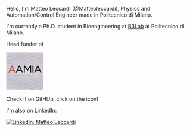 Hello, I'm Matteo Leccardi (@Matteoleccardi), Physics and Automation/Control Engineer made in Politecnico di Milano.

I'm currently a Ph.D. student in Bioengineering at [B3Lab](https://www.b3lab.deib.polimi.it/) at Politecnico di Milano.

Head funder of

<a href="https://github.com/AAMIASoftwares/AAMIASoftwares"><img src="https://github.com/AAMIASoftwares/AAMIASoftwares/blob/main/assets/logos/AAMIASoftwares_Logo_1080px.png?raw=true" alt="AAMIA Softwares logo" width="auto" height="100"></a>

Check it on GitHUb, click on the icon!

I'm also on LinkedIn:

[![Linkedin: Matteo Leccardi](https://img.shields.io/badge/-Matteo_Leccardi-blue?style=flat-square&logo=Linkedin&logoColor=white&link=https://www.linkedin.com/in/matteo-leccardi-35027115a/)](https://www.linkedin.com/in/matteo-leccardi-35027115a/)

